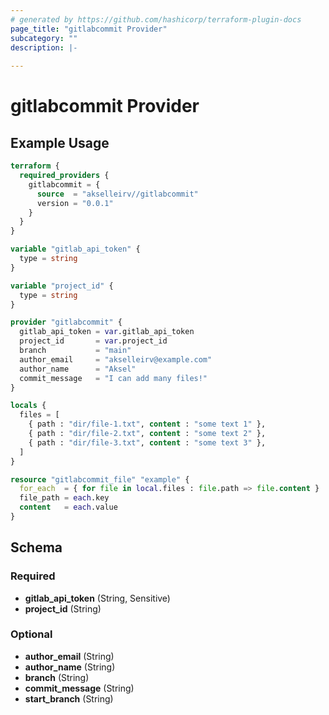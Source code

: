 ```yaml
---
# generated by https://github.com/hashicorp/terraform-plugin-docs
page_title: "gitlabcommit Provider"
subcategory: ""
description: |-
  
---
```


# gitlabcommit Provider



## Example Usage

```terraform
terraform {
  required_providers {
    gitlabcommit = {
      source  = "akselleirv//gitlabcommit"
      version = "0.0.1"
    }
  }
}

variable "gitlab_api_token" {
  type = string
}

variable "project_id" {
  type = string
}

provider "gitlabcommit" {
  gitlab_api_token = var.gitlab_api_token
  project_id       = var.project_id
  branch           = "main"
  author_email     = "akselleirv@example.com"
  author_name      = "Aksel"
  commit_message   = "I can add many files!"
}

locals {
  files = [
    { path : "dir/file-1.txt", content : "some text 1" },
    { path : "dir/file-2.txt", content : "some text 2" },
    { path : "dir/file-3.txt", content : "some text 3" },
  ]
}

resource "gitlabcommit_file" "example" {
  for_each  = { for file in local.files : file.path => file.content }
  file_path = each.key
  content   = each.value
}
```

<!-- schema generated by tfplugindocs -->
## Schema

### Required

- **gitlab_api_token** (String, Sensitive)
- **project_id** (String)

### Optional

- **author_email** (String)
- **author_name** (String)
- **branch** (String)
- **commit_message** (String)
- **start_branch** (String)
